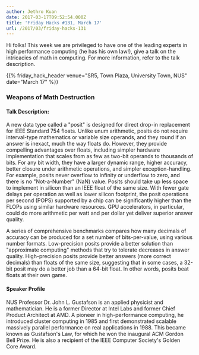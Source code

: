 ```yaml
---
author: Jethro Kuan
date: 2017-03-17T09:52:54.000Z
title: 'Friday Hacks #131, March 17'
url: /2017/03/friday-hacks-131
---
```


Hi folks! This week we are privileged to have one of the leading experts in high performance computing (he has his own law!), give a talk on the intricacies of math in computing. For more information, refer to the talk description.

{{% friday_hack_header venue="SR5, Town Plaza, University Town, NUS" date="March 17" %}}

### Weapons of Math Destruction

#### Talk Description:
A new data type called a "posit" is designed for direct drop-in replacement for IEEE Standard 754 floats. Unlike unum arithmetic, posits do not require interval-type mathematics or variable size operands, and they round if an answer is inexact, much the way floats do. However, they provide compelling advantages over floats, including simpler hardware implementation that scales from as few as two-bit operands to thousands of bits. For any bit width, they have a larger dynamic range, higher accuracy, better closure under arithmetic operations, and simpler exception-handling. For example, posits never overflow to infinity or underflow to zero, and there is no "Not-a-Number" (NaN) value. Posits should take up less space to implement in silicon than an IEEE float of the same size. With fewer gate delays per operation as well as lower silicon footprint, the posit operations per second (POPS) supported by a chip can be significantly higher than the FLOPs using similar hardware resources. GPU accelerators, in particular, could do more arithmetic per watt and per dollar yet deliver superior answer quality.

A series of comprehensive benchmarks compares how many decimals of accuracy can be produced for a set number of bits-per-value, using various number formats. Low-precision posits provide a better solution than "approximate computing" methods that try to tolerate decreases in answer quality. High-precision posits provide better answers (more correct decimals) than floats of the same size, suggesting that in some cases, a 32-bit posit may do a better job than a 64-bit float. In other words, posits beat floats at their own game.

#### Speaker Profile
NUS Professor Dr. John L. Gustafson is an applied physicist and mathematician. He is a former Director at Intel Labs and former Chief Product Architect at AMD. A pioneer in high-performance computing, he introduced cluster computing in 1985 and first demonstrated scalable massively parallel performance on real applications in 1988. This became known as Gustafson's Law, for which he won the inaugural ACM Gordon Bell Prize. He is also a recipient of the IEEE Computer Society's Golden Core Award.
